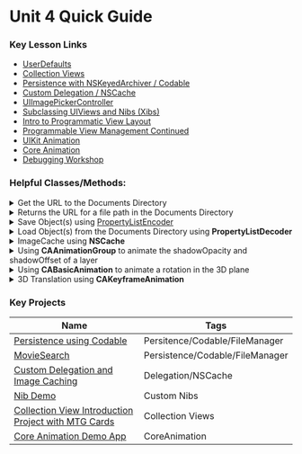 # Unit 4 Quick Guide

### Key Lesson Links

- [UserDefaults](https://github.com/C4Q/AC-iOS/blob/master/lessons/unit4/UserDefaults/README.md)
- [Collection Views](https://github.com/C4Q/AC-iOS/blob/master/lessons/unit4/CollectionViews/README.md)
- [Persistence with NSKeyedArchiver / Codable](https://github.com/C4Q/AC-iOS/blob/master/lessons/unit4/Persistence-NSKeyedArchiver-Codable/README.md)
- [Custom Delegation / NSCache](https://github.com/C4Q/AC-iOS/blob/master/lessons/unit4/Protocols-Delegation-NSCache/README.md)
- [UIImagePickerController](https://github.com/C4Q/AC-iOS/blob/master/lessons/unit4/ImagePicker/README.mdown)
- [Subclassing UIViews and Nibs (Xibs)](https://github.com/C4Q/AC-iOS/blob/master/lessons/unit4/SubclassingUIViewsAndNibs(Xibs)/README.md)  
- [Intro to Programmatic View Layout](https://github.com/C4Q/AC-iOS/tree/master/lessons/unit4/IntroductionToProgrammaticUI)  
- [Programmable View Management Continued](https://github.com/C4Q/AC-iOS/tree/master/lessons/unit4/Programmatic-View-Management)  
- [UIKit Animation](https://github.com/C4Q/AC-iOS/tree/master/lessons/unit4/Animations)  
- [Core Animation](https://github.com/C4Q/AC-iOS/blob/master/lessons/unit4/Animations/CoreAnimation.md)  
- [Debugging Workshop](https://github.com/C4Q/AC-iOS/blob/master/lessons/unit4/Debugging%20Workshop.md)  


### Helpful Classes/Methods:

<details>
<summary>Get the URL to the Documents Directory</summary>

```swift 
// returns documents directory path for app sandbox
func documentsDirectory() -> URL {
    let paths = FileManager.default.urls(for: .documentDirectory, in: .userDomainMask)
    return paths[0]
}
```

</details>

<details>
<summary>Returns the URL for a file path in the Documents Directory</summary>

```swift
// /documents/Favorites.plist
// returns the path for supplied name from the dcouments directory
func dataFilePath(withPathName path: String) -> URL {
    return PersistenceDatastore.manager.documentsDirectory().appendingPathComponent(path)
}
```

</details>


<details>
<summary>Save Object(s) using <a href="https://developer.apple.com/documentation/foundation/propertylistencoder">PropertyListEncoder</a></summary>

```swift 
// save to documents directory
// write to path: /Documents/
func saveToDisk() {
    let encoder = PropertyListEncoder()
    do {
        let data = try encoder.encode(favorites)
        // Does the writing to disk
        try data.write(to: dataFilePath(withPathName: PersistenceDatastore.filename), options: .atomic)
    } catch {
        print("encoding error: \(error.localizedDescription)")
    }
}
```

</details>

<details>
<summary>Load Object(s) from the Documents Directory using <b>PropertyListDecoder</b></summary>

```swift 
// load from documents directory
func load() {
    // what's the path we are reading from? - PersistenceDatastore.filename
    let path = dataFilePath(withPathName: PersistenceDatastore.filename)
    let decoder = PropertyListDecoder()
    do {
        let data = try Data.init(contentsOf: path)
        favorites = try decoder.decode([Favorite].self, from: data)
    } catch {
        print("decoding error: \(error.localizedDescription)")
    }
}
```

</details>

<details>
    <summary>ImageCache using <b>NSCache</b></summary>

```swift
class ImageCache {
    private init(){}
    static let manager = ImageCache()
    
    private let sharedCached = NSCache<NSString, UIImage>()
    
    // get current cached image
    func cachedImage(url: URL) -> UIImage? {
        return sharedCached.object(forKey: url.absoluteString as NSString)
    }
    
    // process image and store in cache
    func processImageInBackground(imageURL: URL, completion: @escaping(Error?, UIImage?) -> Void) {
        DispatchQueue.global().async {
            do {
                let imageData = try Data.init(contentsOf: imageURL)
                let image  = UIImage.init(data: imageData)
                
                // store image in cache
                if let image = image {
                    self.sharedCached.setObject(image, forKey: imageURL.absoluteString as NSString)
                }
                
                completion(nil, image)
            } catch {
                print("image processing error: \(error.localizedDescription)")
                completion(error, nil)
            }
        }
    }
}
```

</details>

<details>
<summary>Using <b>CAAnimationGroup</b> to animate the shadowOpacity and shadowOffset of a layer</summary>

```swift 
func animateShadow() {
    // animate shadowOpacity
    // default opacity is 0
    let opacityAnimation = CABasicAnimation(keyPath: "shadowOpacity")
    opacityAnimation.fromValue = 0 // minimum value
    opacityAnimation.toValue = 1 // maximum value

    // final value is not on by default
    // you have to explicity set the final value if you need it to stick
    imageView.layer.shadowOpacity = 1


    // animate the shadow offset
    // default is CGSize.zero
    let offsetAnimation = CABasicAnimation(keyPath: "shadowOffset")
    offsetAnimation.fromValue = CGSize.zero
    offsetAnimation.toValue = CGSize(width: 5.0, height: 5.0)
    imageView.layer.shadowOffset = CGSize(width: 5.0, height: 5.0)

    // create group animation for shadow animation
    let groupAnimation = CAAnimationGroup()
    groupAnimation.animations = [opacityAnimation, offsetAnimation]
    groupAnimation.duration = 1.0 
    imageView.layer.add(groupAnimation, forKey: nil)
}
```

</details>

<details>
<summary>Using <b>CABasicAnimation</b> to animate a rotation in the 3D plane</summary>

```swift 
func animateRotationX() {
    let animation = CABasicAnimation(keyPath: "transform.rotation.x")
    let angleRadian = CGFloat(2.0 * .pi) // 360
    animation.fromValue = 0 // degrees
    animation.byValue = angleRadian
    animation.duration = 5.0 // seconds
    animation.repeatCount = Float.infinity
    imageView.layer.add(animation, forKey: nil)
}
```

</details>

<details>
<summary>3D Translation using <b>CAKeyframeAnimation</b></summary>

```swift 
// 3D Translation using CAKeyframeAnimation
func animateTranslation() {
    let toTopLeft = CATransform3DMakeTranslation(-view.layer.position.x, -view.layer.position.y, 0)     // top left
    let toBottomRight = CATransform3DMakeTranslation(view.layer.position.x, view.layer.position.y, 0)   // bottom right
    let toTopRight = CATransform3DMakeTranslation(view.layer.position.x, -view.layer.position.y, 0)     // top right
    let toBottomLeft = CATransform3DMakeTranslation(-view.layer.position.x, view.layer.position.y, 0)   // bottom left
    let keyframeAnimation = CAKeyframeAnimation(keyPath: "transform")
    keyframeAnimation.timingFunction = CAMediaTimingFunction(name: kCAMediaTimingFunctionEaseInEaseOut)
    keyframeAnimation.values = [CATransform3DIdentity,
                                toTopLeft,
                                CATransform3DIdentity,
                                toTopRight,
                                CATransform3DIdentity,
                                toBottomLeft,
                                CATransform3DIdentity,
                                toBottomRight,
                                CATransform3DIdentity]
    keyframeAnimation.duration = 4.0
    keyframeAnimation.repeatCount = Float.infinity
    imageView.layer.add(keyframeAnimation, forKey: nil)
}
```

</details>


### Key Projects

| Name | Tags |
| --- | --- |
|[Persistence using Codable](https://github.com/C4Q/AC-iOS-Persistence-Codable)| Persitence/Codable/FileManager|
|[MovieSearch](https://github.com/C4Q/AC-iOS-MovieSearch-CollectionViews-FileManager)| Persistence/Codable/FileManager|
|[Custom Delegation and Image Caching](https://github.com/C4Q/AC-iOS-CatOrDog-Delegation) | Delegation/NSCache |
|[Nib Demo](https://github.com/C4Q/AC-iOS-NibDemo)|Custom Nibs|
|[Collection View Introduction Project with MTG Cards](https://github.com/C4Q/AC-iOS-CollectionViews-Introduction)|Collection Views|
|[Core Animation Demo App](https://github.com/C4Q/AC-iOS-CoreAnimationApp)| CoreAnimation|
